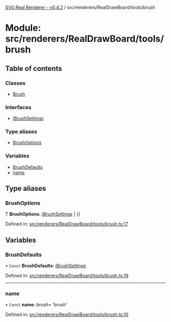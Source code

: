 [SVG Real Renderer - v0.4.2](../docs.md) / src/renderers/RealDrawBoard/tools/brush

# Module: src/renderers/RealDrawBoard/tools/brush

## Table of contents

### Classes

- [Brush](../classes/src_renderers_realdrawboard_tools_brush.brush.md)

### Interfaces

- [IBrushSettings](../interfaces/src_renderers_realdrawboard_tools_brush.ibrushsettings.md)

### Type aliases

- [BrushOptions](src_renderers_realdrawboard_tools_brush.md#brushoptions)

### Variables

- [BrushDefaults](src_renderers_realdrawboard_tools_brush.md#brushdefaults)
- [name](src_renderers_realdrawboard_tools_brush.md#name)

## Type aliases

### BrushOptions

Ƭ **BrushOptions**: [*IBrushSettings*](../interfaces/src_renderers_realdrawboard_tools_brush.ibrushsettings.md) \| {}

Defined in: [src/renderers/RealDrawBoard/tools/brush.ts:17](https://github.com/HarshKhandeparkar/svg-real-renderer/blob/2797013/src/renderers/RealDrawBoard/tools/brush.ts#L17)

## Variables

### BrushDefaults

• `Const` **BrushDefaults**: [*IBrushSettings*](../interfaces/src_renderers_realdrawboard_tools_brush.ibrushsettings.md)

Defined in: [src/renderers/RealDrawBoard/tools/brush.ts:19](https://github.com/HarshKhandeparkar/svg-real-renderer/blob/2797013/src/renderers/RealDrawBoard/tools/brush.ts#L19)

___

### name

• `Const` **name**: *brush*= 'brush'

Defined in: [src/renderers/RealDrawBoard/tools/brush.ts:10](https://github.com/HarshKhandeparkar/svg-real-renderer/blob/2797013/src/renderers/RealDrawBoard/tools/brush.ts#L10)
